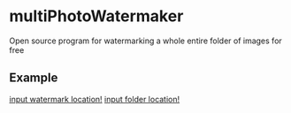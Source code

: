 # multiPhotoWatermaker
 
Open source program for watermarking a whole entire folder of images for free

## Example
[input watermark location!](exampleImages/input1.png)
[input folder location!](exampleImages/input2.png)



